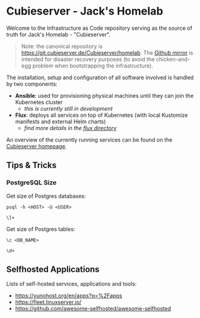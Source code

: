 # Cubieserver - Jack's Homelab

Welcome to the Infrastructure as Code repository serving as the source of truth for Jack's Homelab - "Cubieserver".

> Note: the canonical repository is <https://git.cubieserver.de/Cubieserver/homelab>. The [Github mirror](https://github.com/jacksgt/homelab) is intended for disaster recovery purposes (to avoid the chicken-and-egg problem when bootstrapping the infrastructure).

The installation, setup and configuration of all software involved is handled by two components:

* **Ansible**: used for provisioning physical machines until they can join the Kubernetes cluster
  * *this is currently still in development*
* **Flux**: deploys all services on top of Kubernetes (with local Kustomize manifests and external Helm charts)
  * *find more details in the [flux directory](./flux/README.md)*

An overview of the currently running services can be found on the [Cubieserver homepage](https://www.cubieserver.de).

## Tips & Tricks

### PostgreSQL Size

Get size of Postgres databases:

```
psql -h <HOST> -U <USER>

\l+
```

Get size of Postgres tables:

```
\c <DB_NAME>

\d+
```


## Selfhosted Applications

Lists of self-hosted services, applications and tools:

* https://yunohost.org/en/apps?q=%2Fapps
* https://fleet.linuxserver.io/
* https://github.com/awesome-selfhosted/awesome-selfhosted
